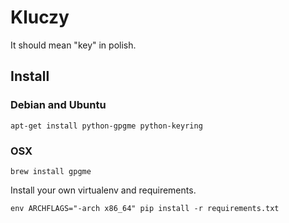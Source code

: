 Kluczy
======

It should mean "key" in polish.

Install
-------

### Debian and Ubuntu

    apt-get install python-gpgme python-keyring

### OSX

    brew install gpgme

Install your own virtualenv and requirements.

    env ARCHFLAGS="-arch x86_64" pip install -r requirements.txt
